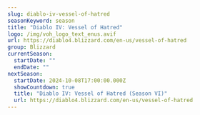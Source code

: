 ```yaml
---
slug: diablo-iv-vessel-of-hatred
seasonKeyword: season
title: "Diablo IV: Vessel of Hatred"
logo: /img/voh_logo_text_enus.avif
url: https://diablo4.blizzard.com/en-us/vessel-of-hatred
group: Blizzard
currentSeason:
  startDate: ""
  endDate: ""
nextSeason:
  startDate: 2024-10-08T17:00:00.000Z
  showCountdown: true
  title: "Diablo IV: Vessel of Hatred (Season VI)"
  url: https://diablo4.blizzard.com/en-us/vessel-of-hatred
---
```

